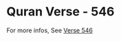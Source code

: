 # Quran Verse - 546 

For more infos, See [Verse 546](https://www.quranbookk.com/quran/search?q=546)